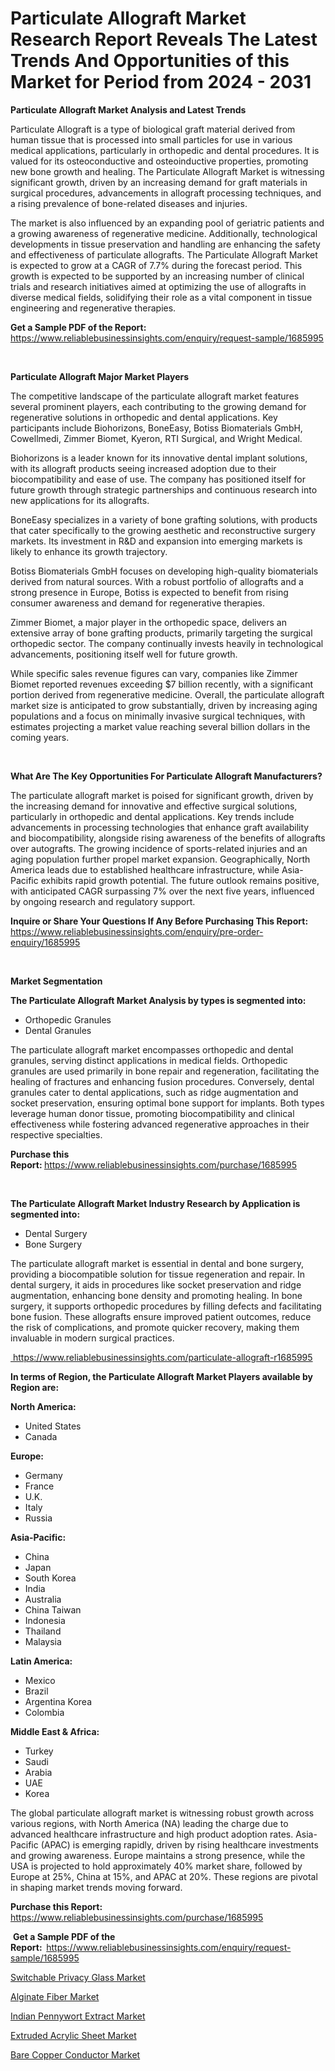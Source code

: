 <p><h1>Particulate Allograft Market Research Report Reveals The Latest Trends And Opportunities of this Market for Period from 2024 - 2031</h1></p><p><strong>Particulate Allograft Market Analysis and Latest Trends</strong></p>
<p><p>Particulate Allograft is a type of biological graft material derived from human tissue that is processed into small particles for use in various medical applications, particularly in orthopedic and dental procedures. It is valued for its osteoconductive and osteoinductive properties, promoting new bone growth and healing. The Particulate Allograft Market is witnessing significant growth, driven by an increasing demand for graft materials in surgical procedures, advancements in allograft processing techniques, and a rising prevalence of bone-related diseases and injuries.</p><p>The market is also influenced by an expanding pool of geriatric patients and a growing awareness of regenerative medicine. Additionally, technological developments in tissue preservation and handling are enhancing the safety and effectiveness of particulate allografts. The Particulate Allograft Market is expected to grow at a CAGR of 7.7% during the forecast period. This growth is expected to be supported by an increasing number of clinical trials and research initiatives aimed at optimizing the use of allografts in diverse medical fields, solidifying their role as a vital component in tissue engineering and regenerative therapies.</p></p>
<p><strong>Get a Sample PDF of the Report:&nbsp;</strong> <a href="https://www.reliablebusinessinsights.com/enquiry/request-sample/1685995?utm_campaign=1393&utm_medium=2&utm_source=Github&utm_content=ia&utm_term=06102024&utm_id=particulate-allograft">https://www.reliablebusinessinsights.com/enquiry/request-sample/1685995</a></p>
<p>&nbsp;</p>
<p><strong>Particulate Allograft Major Market Players</strong></p>
<p><p>The competitive landscape of the particulate allograft market features several prominent players, each contributing to the growing demand for regenerative solutions in orthopedic and dental applications. Key participants include Biohorizons, BoneEasy, Botiss Biomaterials GmbH, Cowellmedi, Zimmer Biomet, Kyeron, RTI Surgical, and Wright Medical. </p><p>Biohorizons is a leader known for its innovative dental implant solutions, with its allograft products seeing increased adoption due to their biocompatibility and ease of use. The company has positioned itself for future growth through strategic partnerships and continuous research into new applications for its allografts.</p><p>BoneEasy specializes in a variety of bone grafting solutions, with products that cater specifically to the growing aesthetic and reconstructive surgery markets. Its investment in R&D and expansion into emerging markets is likely to enhance its growth trajectory.</p><p>Botiss Biomaterials GmbH focuses on developing high-quality biomaterials derived from natural sources. With a robust portfolio of allografts and a strong presence in Europe, Botiss is expected to benefit from rising consumer awareness and demand for regenerative therapies.</p><p>Zimmer Biomet, a major player in the orthopedic space, delivers an extensive array of bone grafting products, primarily targeting the surgical orthopedic sector. The company continually invests heavily in technological advancements, positioning itself well for future growth.</p><p>While specific sales revenue figures can vary, companies like Zimmer Biomet reported revenues exceeding $7 billion recently, with a significant portion derived from regenerative medicine. Overall, the particulate allograft market size is anticipated to grow substantially, driven by increasing aging populations and a focus on minimally invasive surgical techniques, with estimates projecting a market value reaching several billion dollars in the coming years.</p></p>
<p>&nbsp;</p>
<p><strong>What Are The Key Opportunities For Particulate Allograft Manufacturers?</strong></p>
<p><p>The particulate allograft market is poised for significant growth, driven by the increasing demand for innovative and effective surgical solutions, particularly in orthopedic and dental applications. Key trends include advancements in processing technologies that enhance graft availability and biocompatibility, alongside rising awareness of the benefits of allografts over autografts. The growing incidence of sports-related injuries and an aging population further propel market expansion. Geographically, North America leads due to established healthcare infrastructure, while Asia-Pacific exhibits rapid growth potential. The future outlook remains positive, with anticipated CAGR surpassing 7% over the next five years, influenced by ongoing research and regulatory support.</p></p>
<p><strong>Inquire or Share Your Questions If Any Before Purchasing This Report:</strong> <a href="https://www.reliablebusinessinsights.com/enquiry/pre-order-enquiry/1685995?utm_campaign=1393&utm_medium=2&utm_source=Github&utm_content=ia&utm_term=06102024&utm_id=particulate-allograft">https://www.reliablebusinessinsights.com/enquiry/pre-order-enquiry/1685995</a></p>
<p>&nbsp;</p>
<p><strong>Market Segmentation</strong></p>
<p><strong>The Particulate Allograft Market Analysis by types is segmented into:</strong></p>
<p><ul><li>Orthopedic Granules</li><li>Dental Granules</li></ul></p>
<p><p>The particulate allograft market encompasses orthopedic and dental granules, serving distinct applications in medical fields. Orthopedic granules are used primarily in bone repair and regeneration, facilitating the healing of fractures and enhancing fusion procedures. Conversely, dental granules cater to dental applications, such as ridge augmentation and socket preservation, ensuring optimal bone support for implants. Both types leverage human donor tissue, promoting biocompatibility and clinical effectiveness while fostering advanced regenerative approaches in their respective specialties.</p></p>
<p><strong>Purchase this Report:&nbsp;</strong><a href="https://www.reliablebusinessinsights.com/purchase/1685995?utm_campaign=1393&utm_medium=2&utm_source=Github&utm_content=ia&utm_term=06102024&utm_id=particulate-allograft">https://www.reliablebusinessinsights.com/purchase/1685995</a></p>
<p>&nbsp;</p>
<p><strong>The Particulate Allograft Market Industry Research by Application is segmented into:</strong></p>
<p><ul><li>Dental Surgery</li><li>Bone Surgery</li></ul></p>
<p><p>The particulate allograft market is essential in dental and bone surgery, providing a biocompatible solution for tissue regeneration and repair. In dental surgery, it aids in procedures like socket preservation and ridge augmentation, enhancing bone density and promoting healing. In bone surgery, it supports orthopedic procedures by filling defects and facilitating bone fusion. These allografts ensure improved patient outcomes, reduce the risk of complications, and promote quicker recovery, making them invaluable in modern surgical practices.</p></p>
<p><a href="https://www.reliablebusinessinsights.com/particulate-allograft-r1685995?utm_campaign=1393&utm_medium=2&utm_source=Github&utm_content=ia&utm_term=06102024&utm_id=particulate-allograft">&nbsp;https://www.reliablebusinessinsights.com/particulate-allograft-r1685995</a></p>
<p><strong>In terms of Region, the Particulate Allograft Market Players available by Region are:</strong></p>
<p>
    <p> <strong> North America: </strong>
        <ul>
            <li>United States</li>
            <li>Canada</li>
        </ul>
        </p> 
    <p> <strong> Europe: </strong>
        <ul>
            <li>Germany</li>
            <li>France</li>
            <li>U.K.</li>
            <li>Italy</li>
            <li>Russia</li>
        </ul>
        </p> 
    <p> <strong> Asia-Pacific: </strong>
        <ul>
            <li>China</li>
            <li>Japan</li>
            <li>South Korea</li>
            <li>India</li>
            <li>Australia</li>
            <li>China Taiwan</li>
            <li>Indonesia</li>
            <li>Thailand</li>
            <li>Malaysia</li>
        </ul>
        </p> 
    <p> <strong> Latin America: </strong>
        <ul>
            <li>Mexico</li>
            <li>Brazil</li>
            <li>Argentina Korea</li>
            <li>Colombia</li>
        </ul>
        </p> 
    <p> <strong> Middle East & Africa: </strong>
        <ul>
            <li>Turkey</li>
            <li>Saudi</li>
            <li>Arabia</li>
            <li>UAE</li>
            <li>Korea</li>
        </ul>
    </p>
    </p>
<p><p>The global particulate allograft market is witnessing robust growth across various regions, with North America (NA) leading the charge due to advanced healthcare infrastructure and high product adoption rates. Asia-Pacific (APAC) is emerging rapidly, driven by rising healthcare investments and growing awareness. Europe maintains a strong presence, while the USA is projected to hold approximately 40% market share, followed by Europe at 25%, China at 15%, and APAC at 20%. These regions are pivotal in shaping market trends moving forward.</p></p>
<p><strong>Purchase this Report: </strong><a href="https://www.reliablebusinessinsights.com/purchase/1685995?utm_campaign=1393&utm_medium=2&utm_source=Github&utm_content=ia&utm_term=06102024&utm_id=particulate-allograft">https://www.reliablebusinessinsights.com/purchase/1685995</a></p>
<p>&nbsp;<strong>Get a Sample PDF of the Report:&nbsp;&nbsp;</strong><a href="https://www.reliablebusinessinsights.com/enquiry/request-sample/1685995?utm_campaign=1393&utm_medium=2&utm_source=Github&utm_content=ia&utm_term=06102024&utm_id=particulate-allograft">https://www.reliablebusinessinsights.com/enquiry/request-sample/1685995</a></p>
<p><strong></strong></p>
<p><p><a href="https://www.linkedin.com/pulse/regional-adaptations-global-switchable-privacy-glass-market-uiq0e?utm_campaign=1393&utm_medium=2&utm_source=Github&utm_content=ia&utm_term=06102024&utm_id=particulate-allograft">Switchable Privacy Glass Market</a></p><p><a href="https://www.linkedin.com/pulse/future-alginate-fiber-market-global-forecast-trends-2024--qwvne?utm_campaign=1393&utm_medium=2&utm_source=Github&utm_content=ia&utm_term=06102024&utm_id=particulate-allograft">Alginate Fiber Market</a></p><p><a href="https://github.com/SamiaChowdhury801/Market-Research-Report-List-1/blob/main/indian-pennywort-extract-market.md?utm_campaign=1393&utm_medium=2&utm_source=Github&utm_content=ia&utm_term=06102024&utm_id=particulate-allograft">Indian Pennywort Extract Market</a></p><p><a href="https://www.linkedin.com/pulse/market-forecasting-change-global-extruded-acrylic-sheet-afgce?utm_campaign=1393&utm_medium=2&utm_source=Github&utm_content=ia&utm_term=06102024&utm_id=particulate-allograft">Extruded Acrylic Sheet Market</a></p><p><a href="https://www.linkedin.com/pulse/bare-copper-conductor-market-size-share-analysis-growth-biafe?utm_campaign=1393&utm_medium=2&utm_source=Github&utm_content=ia&utm_term=06102024&utm_id=particulate-allograft">Bare Copper Conductor Market</a></p></p>